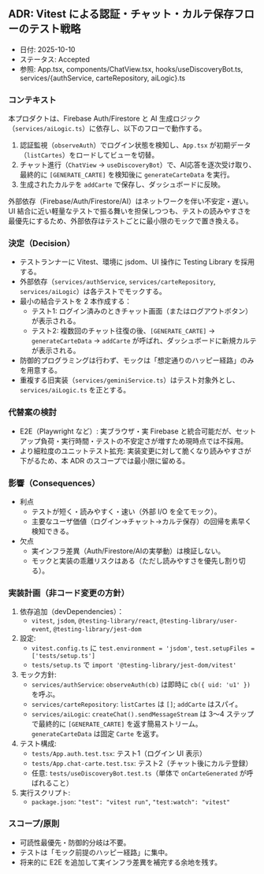 ## ADR: Vitest による認証・チャット・カルテ保存フローのテスト戦略

- 日付: 2025-10-10
- ステータス: Accepted
- 参照: App.tsx, components/ChatView.tsx, hooks/useDiscoveryBot.ts, services/{authService, carteRepository, aiLogic}.ts

### コンテキスト
本プロダクトは、Firebase Auth/Firestore と AI 生成ロジック（`services/aiLogic.ts`）に依存し、以下のフローで動作する。

1) 認証監視（`observeAuth`）でログイン状態を検知し、`App.tsx` が初期データ（`listCartes`）をロードしてビューを切替。
2) チャット進行（`ChatView` → `useDiscoveryBot`）で、AI応答を逐次受け取り、最終的に `[GENERATE_CARTE]` を検知後に `generateCarteData` を実行。
3) 生成されたカルテを `addCarte` で保存し、ダッシュボードに反映。

外部依存（Firebase/Auth/Firestore/AI）はネットワークを伴い不安定・遅い。UI 結合に近い軽量なテストで振る舞いを担保しつつも、テストの読みやすさを最優先にするため、外部依存はテストごとに最小限のモックで置き換える。

### 決定（Decision）
- テストランナーに Vitest、環境に jsdom、UI 操作に Testing Library を採用する。
- 外部依存（`services/authService`, `services/carteRepository`, `services/aiLogic`）は各テストでモックする。
- 最小の結合テストを 2 本作成する：
  - テスト1: ログイン済みのときチャット画面（またはログアウトボタン）が表示される。
  - テスト2: 複数回のチャット往復の後、`[GENERATE_CARTE]` → `generateCarteData` → `addCarte` が呼ばれ、ダッシュボードに新規カルテが表示される。
- 防御的プログラミングは行わず、モックは「想定通りのハッピー経路」のみを用意する。
- 重複する旧実装（`services/geminiService.ts`）はテスト対象外とし、`services/aiLogic.ts` を正とする。

### 代替案の検討
- E2E（Playwright など）: 実ブラウザ・実 Firebase と統合可能だが、セットアップ負荷・実行時間・テストの不安定さが増すため現時点では不採用。
- より細粒度のユニットテスト拡充: 実装変更に対して脆くなり読みやすさが下がるため、本 ADR のスコープでは最小限に留める。

### 影響（Consequences）
- 利点
  - テストが短く・読みやすく・速い（外部 I/O を全てモック）。
  - 主要なユーザ価値（ログイン→チャット→カルテ保存）の回帰を素早く検知できる。
- 欠点
  - 実インフラ差異（Auth/Firestore/AIの実挙動）は検証しない。
  - モックと実装の乖離リスクはある（ただし読みやすさを優先し割り切る）。

### 実装計画（非コード変更の方針）
1) 依存追加（devDependencies）：
   - `vitest`, `jsdom`, `@testing-library/react`, `@testing-library/user-event`, `@testing-library/jest-dom`
2) 設定:
   - `vitest.config.ts` に `test.environment = 'jsdom'`, `test.setupFiles = ['tests/setup.ts']`
   - `tests/setup.ts` で `import '@testing-library/jest-dom/vitest'`
3) モック方針:
   - `services/authService`: `observeAuth(cb)` は即時に `cb({ uid: 'u1' })` を呼ぶ。
   - `services/carteRepository`: `listCartes` は `[]`; `addCarte` はスパイ。
   - `services/aiLogic`: `createChat().sendMessageStream` は 3〜4 ステップで最終的に `[GENERATE_CARTE]` を返す簡易ストリーム。`generateCarteData` は固定 `Carte` を返す。
4) テスト構成:
   - `tests/App.auth.test.tsx`: テスト1（ログイン UI 表示）
   - `tests/App.chat-carte.test.tsx`: テスト2（チャット後にカルテ登録）
   - 任意: `tests/useDiscoveryBot.test.ts`（単体で `onCarteGenerated` が呼ばれること）
5) 実行スクリプト:
   - `package.json`: `"test": "vitest run"`, `"test:watch": "vitest"`

### スコープ/原則
- 可読性最優先・防御的分岐は不要。
- テストは「モック前提のハッピー経路」に集中。
- 将来的に E2E を追加して実インフラ差異を補完する余地を残す。


